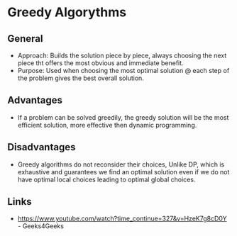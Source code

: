 ﻿# Greedy Algorythms

## General
* Approach: Builds the solution piece by piece, always choosing the next piece tht offers the most
  obvious and immediate benefit.
* Purpose: Used when choosing the most optimal solution @ each step of the problem gives the best
  overall solution.

## Advantages
* If a problem can be solved greedily, the greedy solution will be the most efficient solution, 
  more effective then dynamic programming.

## Disadvantages
* Greedy algorithms do not reconsider their choices, Unlike DP, which is exhaustive and
  guarantees we find an optimal solution even if we do not have optimal local choices leading to
  optimal global choices.

## Links
* https://www.youtube.com/watch?time_continue=327&v=HzeK7g8cD0Y - Geeks4Geeks